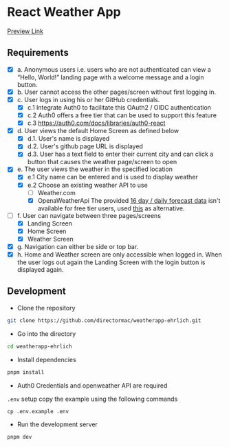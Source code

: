# React Weather App

[Preview Link](https://weatherapp-ehrlich.mkra.app/)

## Requirements

<!-- - [ ] Authentication with github oauth, using [Auth0](https://auth0.com/) -->
<!-- - [ ] User can search for a city and weather information will be displayed -->

- [x] a. Anonymous users i.e. users who are not authenticated can view a
      “Hello, World!” landing page with a welcome message and a login
      button.
- [x] b. User cannot access the other pages/screen without first logging in.
- [x] c. User logs in using his or her GitHub credentials.
  - [x] c.1 Integrate Auth0 to facilitate this OAuth2 / OIDC authentication
  - [x] c.2 Auth0 offers a free tier that can be used to support this feature
  - [x] c.3 https://auth0.com/docs/libraries/auth0-react
- [x] d. User views the default Home Screen as defined below
  - [x] d.1. User's name is displayed
  - [x] d.2. User's github page URL is displayed
  - [x] d.3. User has a text field to enter their current city and can click a
        button that causes the weather page/screen to open
- [x] e. The user views the weather in the specified location
  - [x] e.1 City name can be entered and is used to display weather
  - [x] e.2 Choose an existing weather API to use
    - [ ] Weather.com
    - [x] OpenaWeatherApi
          The provided [16 day / daily forecast data](https://openweathermap.org/forecast16)
          isn't available for free tier users,
          used [this](https://openweathermap.org/forecast5) as alternative.
- [ ] f. User can navigate between three pages/screens
  - [x] Landing Screen
  - [x] Home Screen
  - [x] Weather Screen
- [x] g. Navigation can either be side or top bar.
- [x] h. Home and Weather screen are only accessible when logged in. When
      the user logs out again the Landing Screen with the login button is displayed again.

## Development

- Clone the repository

```sh
git clone https://github.com/directormac/weatherapp-ehrlich.git
```

- Go into the directory

```sh
cd weatherapp-ehrlich
```

- Install dependencies

```sh
pnpm install
```

- Auth0 Credentials and openweather API are required

`.env` setup copy the example using the following commands

```
cp .env.example .env
```

- Run the development server

```sh
pnpm dev
```
